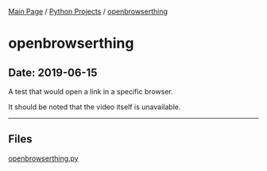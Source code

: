 [Main Page](/) / [Python Projects](/python) / [openbrowserthing](/python/2019-06-08_create)

# openbrowserthing

## Date: 2019-06-15

A test that would open a link in a specific browser.

It should be noted that the video itself is unavailable.

-----

## Files

[openbrowserthing.py](openbrowserthing.py)